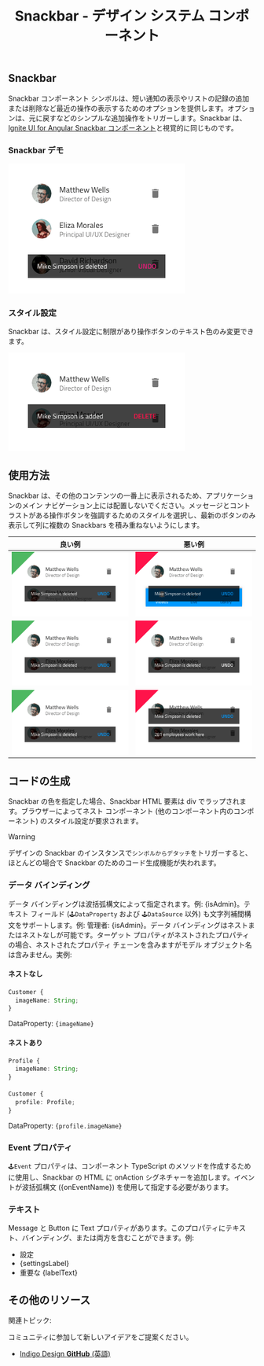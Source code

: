 ﻿---
title: Snackbar - デザイン システム コンポーネント
_description: Snackbar コンポーネント シンボルは、短い通知やユーザーの最近の操作を示すことができます。
_keywords: デザイン システム, Sketch, Ignite UI for Angular, コンポーネント, UI ライブラリ, ウィジェット
_language: ja
---

## Snackbar

Snackbar コンポーネント シンボルは、短い通知の表示やリストの記録の追加または削除など最近の操作の表示するためのオプションを提供します。オプションは、元に戻すなどのシンプルな追加操作をトリガーします。Snackbar は、[Ignite UI for Angular Snackbar コンポーネント](https://jp.infragistics.com/products/ignite-ui-angular/angular/components/snackbar.html)と視覚的に同じものです。

### Snackbar デモ

<img src="../images/snackbar_demo.png" srcset="../images/snackbar_demo@2x.png 2x" />

### スタイル設定

Snackbar は、スタイル設定に制限があり操作ボタンのテキスト色のみ変更できます。

<img src="../images/snackbar_styling.png" srcset="../images/snackbar_styling@2x.png 2x" />

## 使用方法

Snackbar は、その他のコンテンツの一番上に表示されるため、アプリケーションのメイン ナビゲーション上には配置しないでください。メッセージとコントラストがある操作ボタンを強調するためのスタイルを選択し、最新のボタンのみ表示して列に複数の Snackbars を積み重ねないようにします。

| 良い例                              | 悪い例                             |
| ------------------------------- | --------------------------------- |
| <img src="../images/snackbar_do1.png" srcset="../images/snackbar_do1@2x.png 2x" /> | <img src="../images/snackbar_dont1.png" srcset="../images/snackbar_dont1@2x.png 2x" /> |
| <img src="../images/snackbar_do2.png" srcset="../images/snackbar_do2@2x.png 2x" /> | <img src="../images/snackbar_dont2.png" srcset="../images/snackbar_dont2@2x.png 2x" /> |
| <img src="../images/snackbar_do3.png" srcset="../images/snackbar_do3@2x.png 2x" /> | <img src="../images/snackbar_dont3.png" srcset="../images/snackbar_dont3@2x.png 2x" /> |

## コードの生成

Snackbar の色を指定した場合、Snackbar HTML 要素は div でラップされます。ブラウザーによってネスト コンポーネント (他のコンポーネント内のコンポーネント) のスタイル設定が要求されます。

> [!WARNING]
> デザインの Snackbar のインスタンスで`シンボルからデタッチ`をトリガーすると、ほとんどの場合で Snackbar のためのコード生成機能が失われます。

### データ バインディング

データ バインディングは波括弧構文によって指定されます。例: {isAdmin}。テキスト フィールド (`🕹️DataProperty` および `🕹️DataSource` 以外) も文字列補間構文をサポートします。例: 管理者: {isAdmin}。データ バインディングはネストまたはネストなしが可能です。ターゲット プロパティがネストされたプロパティの場合、ネストされたプロパティ チェーンを含みますがモデル オブジェクト名は含みません。実例:

#### ネストなし

```typescript
Customer {
  imageName: String;
}
```
DataProperty: `{imageName}`

#### ネストあり

```typescript
Profile {
  imageName: String;
}

Customer {
  profile: Profile;
}
```
DataProperty: `{profile.imageName}`

### Event プロパティ

`🕹️Event` プロパティは、コンポーネント TypeScript のメソッドを作成するために使用し、Snackbar の HTML に onAction シグネチャーを追加します。イベントが波括弧構文 ({onEventName}) を使用して指定する必要があります。

### テキスト

Message と Button に Text プロパティがあります。このプロパティにテキスト、バインディング、または両方を含むことができます。例:

- 設定
- {settingsLabel}
- 重要な {labelText}

## その他のリソース

関連トピック:

コミュニティに参加して新しいアイデアをご提案ください。

- [Indigo Design **GitHub** (英語)](https://github.com/IgniteUI/design-system-docfx)
